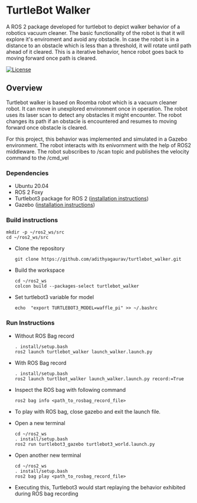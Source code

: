# TurtleBot Walker

A ROS 2 package developed for turtlebot to depict walker behavior of a robotics vacuum cleaner. The basic functionality of the robot is that it will explore it's enviroment and avoid any obstacle. In case the robot is in a distance to an obstacle which is less than a threshold, it will rotate until path ahead of it cleared. This is a iterative behavior, hence robot goes back to moving forward once path is cleared.

[![License](https://img.shields.io/badge/License-BSD_3--Clause-blue.svg)](https://opensource.org/licenses/BSD-3-Clause)

## Overview
Turtlebot walker is based on Roomba robot which is a vacuum cleaner robot. It can move in unexplored environment once in operation. The robot uses its laser scan to detect any obstacles it might encounter. The robot changes its path if an obstacle is encountered and resumes to moving forward once obstacle is cleared.

For this project, this behavior was implemented and simulated in a Gazebo environment. The robot interacts with its enivornment with the help of ROS2 middleware. The robot subscribes to /scan topic and publishes the velocity command to the /cmd_vel

### Dependencies
* Ubuntu 20.04
* ROS 2 Foxy
* Turtlebot3 package for ROS 2 ([installation instructions](https://ros2-industrial-workshop.readthedocs.io/en/latest/_source/navigation/ROS2-Turtlebot.html)) 
* Gazebo ([installation instructions](http://classic.gazebosim.org/tutorials?tut=ros2_installing&cat=connect_ros))

### Build instructions
```
mkdir -p ~/ros2_ws/src
cd ~/ros2_ws/src
```

* Clone the repository

  ```
  git clone https://github.com/adithyagaurav/turtlebot_walker.git
  ```

* Build the workspace

  ```
  cd ~/ros2_ws
  colcon build --packages-select turtlebot_walker
  ```

* Set turtlebot3 variable for model

  ```
  echo  "export TURTLEBOT3_MODEL=waffle_pi" >> ~/.bashrc
  ```

### Run Instructions

* Without ROS Bag record

  ```
  . install/setup.bash
  ros2 launch turtlebot_walker launch_walker.launch.py
  ```

* With ROS Bag record

  ```
  . install/setup.bash
  ros2 launch turtlbot_walker launch_walker.launch.py record:=True
  ```

* Inspect the ROS bag with following command

  ```
  ros2 bag info <path_to_rosbag_record_file>
  ```
* To play with ROS bag, close gazebo and exit the launch file. 
- Open a new terminal

  ```
  cd ~/ros2_ws
  . install/setup.bash
  ros2 run turtlebot3_gazebo turtlebot3_world.launch.py
  ```

- Open another new terminal

  ```
  cd ~/ros2_ws
  . install/setup.bash
  ros2 bag play <path_to_rosbag_record_file>
  ```

* Executing this, Turtlebot3 would start replaying the behavior exhibited during ROS bag recording